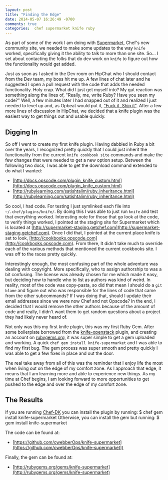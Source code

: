 ```yaml
---
layout: post
title: "Finding the Edge"
date: 2014-05-07 16:26:49 -0700
comments: true
categories:  chef supermarket knife ruby
---
```

As part of some of the work I am doing with [Supermarket](https://github.com/opscode/supermarket), Chef's new community site, we needed to make some updates to the way `knife` worked, specifically giving it the ability to talk to more than one site. So... I set about contacting the folks that do dev work on `knife` to figure out how the functionality would get added.

Just as soon as I asked in the Dev room on HipChat who I should contact from the Dev team, my boss hit me up. A few lines of chat later and he suggested I open a pull request with the code that adds the needed functionality. Holy crap. What did I just get myself into? My gut reaction was something along the lines of, "Really, me, write Ruby? Have you seen my code?" Well, a few minutes later I had snapped out of it and realized I just needed to level up and, as Opbeat would put it, ["Fuck it, Ship it"](http://blog.opbeat.com/posts/fuck-it-ship-it/). After a few more lines of discussion in HipChat, we decided that a knife plugin was the easiest way to get things out and usable quickly.

## Digging In

So off I went to create my first knife plugin. Having dabbled in Ruby a bit over the years, I recognized pretty quickly that I could just inherit the functionality from the current `knife cookbook site` commands and make the few changes that were needed to get a new option setup. Between the following two docs, I was able to get the download command extended to do what I wanted:

* [http://docs.opscode.com/plugin_knife_custom.html](http://docs.opscode.com/plugin_knife_custom.html)
* [http://rubylearning.com/satishtalim/ruby_inheritance.html](http://rubylearning.com/satishtalim/ruby_inheritance.html)

So cool, I had code. For testing I just symlinked each file into `~/.chef/plugins/knife/`. By doing this I was able to just run `knife` and test that everything worked. Interesting note for those that go look at the code, to verify things worked, I pointed at the staging site for Supermarket which is located at [http://supermarket-staging.getchef.com](http://supermarket-staging.getchef.com). Once I did that, I pointed at the current place knife is set to look, [http://cookbooks.opscode.com](http://cookbooks.opscode.com). From there, It didn't take much to override each of the various methods that mentioned the current cookbooks site. I was off to the races pretty quickly.

Interestingly enough, the most confusing part of the whole adventure was dealing with copyright. More specifically, who to assign authorship to was a bit confusing. The license was already chosen for me which made it easy, but deciding how to handle who to list as authors was kind of weird. In reality, most of the code was copy-pasta, so did that mean I should do a `git blame` and figure out who was responsible for the lines of code that came from the other subcommands? If I was doing that, should I update their email addresses since we were now Chef and not Opscode? In the end, I decided that I would remove the other authors because of the amount of code and really, I didn't want them to get random questions about a project they had likely never heard of.

Not only was this my first knife plugin, this was my first Ruby Gem. After some boilerplate borrowed from the [knife-openstack](https://github.com/opscode/knife-openstack) plugin, and creating an account on [rubygems.org](http://rubygems.org), it was super simple to get a gem uploaded and working. A quick `chef gem install knife-supermarket` and I was able to find my first bug. The gem process was super smooth and pretty quickly I was able to get a few fixes in place and out the door.

The real take away from all of this was the reminder that I enjoy life the most when living out on the edge of my comfort zone. As I approach that edge, it means that I am learning more and able to experience new things. As my time at Chef begins, I am looking forward to more opportunities to get pushed to the edge and over the edge of my comfort zone. 

## The Results
If you are running [Chef-DK](http://www.getchef.com/downloads/chef-dk/) you can install the plugin by running:
    $ chef gem install knife-supermarket
Otherwise, you can install the gem but running:
    $ gem install knife-supermarket

The code can be found at:

* [https://github.com/cwebberOps/knife-supermarket](https://github.com/cwebberOps/knife-supermarket])

Finally, the gem can be found at:

* [http://rubygems.org/gems/knife-supermarket](http://rubygems.org/gems/knife-supermarket)
